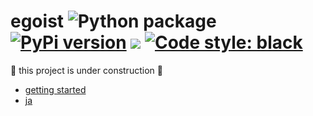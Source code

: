 # egoist ![Python package](https://github.com/podhmo/egoist/workflows/Python%20package/badge.svg) [![PyPi version](https://img.shields.io/pypi/v/egoist.svg)](https://pypi.python.org/pypi/egoist) [![](https://img.shields.io/badge/python-3.7+-blue.svg)](https://www.python.org/download/releases/3.7.0/) [![Code style: black](https://img.shields.io/badge/code%20style-black-000000.svg)](https://black.readthedocs.io/en/stable/)

:construction: this project is under construction :construction:

- [getting started](./docs/00getting-started.md)
- [ja](./docs/ja/README.md)
